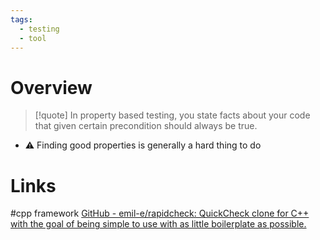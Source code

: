 ```yaml
---
tags:
  - testing
  - tool
---
```

# Overview

> [!quote] In property based testing, you state facts about your code that given certain precondition should always be true.

- ⚠ Finding good properties is generally a hard thing to do

# Links

#cpp framework [GitHub - emil-e/rapidcheck: QuickCheck clone for C++ with the goal of being simple to use with as little boilerplate as possible.](https://github.com/emil-e/rapidcheck)
